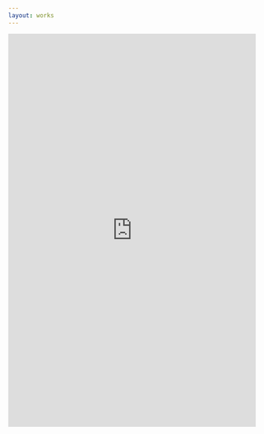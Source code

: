 ```yaml
---
layout: works
---
```


<iframe width="100%" height="800" scrolling="no" frameborder="no" src="https://w.soundcloud.com/player/?url=https%3A//api.soundcloud.com/playlists/122228770&amp;auto_play=false&amp;hide_related=false&amp;show_comments=true&amp;show_user=false&amp;show_reposts=false&amp;visual=false"></iframe>
